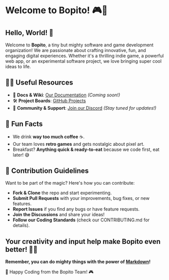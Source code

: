 # Welcome to Bopito! 🎮🚀

## Hello, World! 👋
Welcome to **Bopito**, a tiny but mighty software and game development organization! We are passionate about crafting innovative, fun, and engaging digital experiences. Whether it's a thrilling indie game, a powerful web app, or an experimental software project, we love bringing super cool ideas to life. 


## 👩‍💻 Useful Resources
- 📖 **Docs & Wiki**: [Our Documentation](#) _(Coming soon!)_
- 🛠 **Project Boards**: [GitHub Projects](#)
- 💬 **Community & Support**: [Join our Discord](#) _(Stay tuned for updates!)_

## 🍿 Fun Facts
- We drink **way too much coffee** ☕.
- Our team loves **retro games** and gets nostalgic about pixel art.
- Breakfast? **Anything quick & ready-to-eat** because we code first, eat later! 😅


## 🧙 Contribution Guidelines
Want to be part of the magic? Here's how you can contribute:
- **Fork & Clone** the repo and start experimenting.
- **Submit Pull Requests** with your improvements, bug fixes, or new features.
- **Report Issues** if you find any bugs or have feature requests.
- **Join the Discussions** and share your ideas!
- **Follow our Coding Standards** (check our CONTRIBUTING.md for details).

Your creativity and input help make Bopito even better! 🎨✨
---
 **Remember, you can do mighty things with the power of [Markdown](https://docs.github.com/github/writing-on-github/getting-started-with-writing-and-formatting-on-github/basic-writing-and-formatting-syntax)!**

🚀 Happy Coding from the Bopito Team! 🎮
